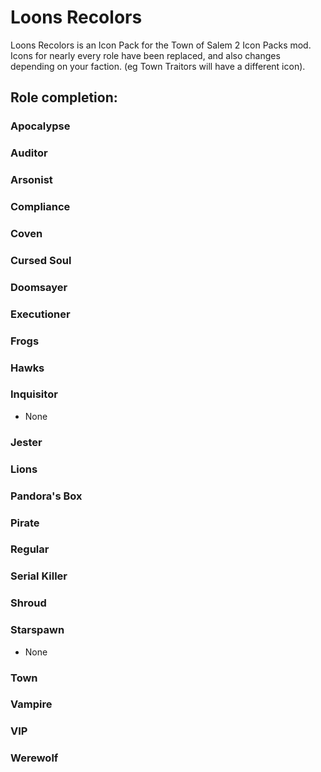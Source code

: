 # Loons Recolors
Loons Recolors is an Icon Pack for the Town of Salem 2 Icon Packs mod.<br>
Icons for nearly every role have been replaced, and also changes depending on your faction. (eg Town Traitors will have a different icon).


## Role completion:
### Apocalypse

### Auditor

### Arsonist

### Compliance

### Coven

### Cursed Soul

### Doomsayer

### Executioner

### Frogs

### Hawks

### Inquisitor
- None

### Jester

### Lions

### Pandora's Box

### Pirate

### Regular

### Serial Killer

### Shroud

### Starspawn
- None

### Town

### Vampire

### VIP

### Werewolf
